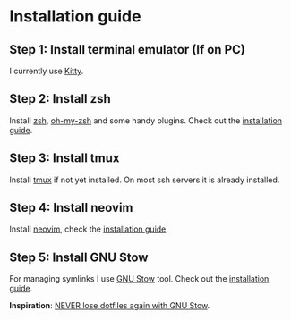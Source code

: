 # Installation guide

## Step 1: Install terminal emulator (If on PC)

I currently use [Kitty](https://sw.kovidgoyal.net/kitty/).

## Step 2: Install zsh

Install [zsh](https://www.zsh.org/), [oh-my-zsh](https://ohmyz.sh/) and some handy plugins. Check out the [installation guide](/docs/INSTALL_ZSH.md).

## Step 3: Install tmux

Install [tmux](https://github.com/tmux/tmux) if not yet installed. On most ssh servers it is already installed.

## Step 4: Install neovim

Install [neovim](https://neovim.io/), check the [installation guide](/docs/INSTALL_NVIM.md).

## Step 5: Install GNU Stow

For managing symlinks I use [GNU Stow](https://www.gnu.org/software/stow/) tool. Check out the [installation guide](/docs/INSTALL_STOW.md).

**Inspiration**: [NEVER lose dotfiles again with GNU Stow](https://www.youtube.com/watch?v=NoFiYOqnC4o).
